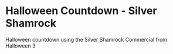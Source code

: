 # Halloween Countdown - Silver Shamrock

Halloween countdown using the Silver Shamrock Commercial from Halloween 3